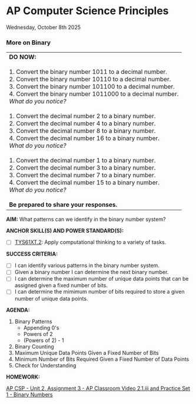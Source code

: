 # AP Computer Science Principles
Wednesday, October 8th 2025

### More on Binary

<table>
  <tr>
    <td>
      <b>DO NOW:</b><br><br>
      1. Convert the binary number 1011 to a decimal number.<br>
      2. Convert the binary number 10110 to a decimal number.<br>
      3. Convert the binary number 101100 to a decimal number.<br>
      4. Convert the binary number 1011000 to a decimal number.<br>
      <i>What do you notice?</i><br><br>
      1. Convert the decimal number 2 to a binary number.<br>
      2. Convert the decimal number 4 to a binary number.<br>
      3. Convert the decimal number 8 to a binary number.<br>
      4. Convert the decimal number 16 to a binary number.<br>
      <i>What do you notice?</i><br><br>
      1. Convert the decimal number 1 to a binary number.<br>
      2. Convert the decimal number 3 to a binary number.<br>
      3. Convert the decimal number 7 to a binary number.<br>
      4. Convert the decimal number 15 to a binary number.<br>
      <i>What do you notice?</i><br><br>
      <b>Be prepared to share your responses.</b>
   </td>
  </tr>
</table>

**AIM:** What patterns can we identify in the binary number system?

**ANCHOR SKILL(S) AND POWER STANDARD(S):** 

- [ ] <ins>TYS61XT.2</ins>: Apply computational thinking to a variety of tasks.
 
**SUCCESS CRITERIA:**
- [ ] I can identify various patterns in the binary number system.
- [ ] Given a binary number I can determine the next binary number.
- [ ] I can determine the maximum number of unique data points that can be assigned given a fixed number of bits.
- [ ] I can determine the mimimum number of bits required to store a given number of unique data points.

**AGENDA:**

1. Binary Patterns
     * Appending 0's
     * Powers of 2 
     * (Powers of 2) - 1 
2. Binary Counting
3. Maximum Unique Data Points Given a Fixed Number of Bits
4. Minimum Number of Bits Required Given a Fixed Number of Data Points
5. Check for Understanding

**HOMEWORK:** 

[AP CSP - Unit 2, Assignment 3 - AP Classroom Video 2.1.iii and Practice Set 1 - Binary Numbers](https://github.com/MrJSwotinsky/AP_Computer_Science_Principles_2025_2026/blob/main/Unit_2_Digital_Information/Assignments/Assignment_03_AP_Classroom_Video2.1iii_and_Practice_Set_1.md)
